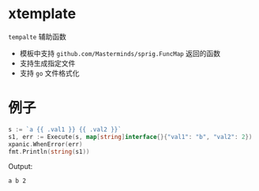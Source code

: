 # xtemplate

`tempalte` 辅助函数

- 模板中支持 `github.com/Masterminds/sprig.FuncMap` 返回的函数
- 支持生成指定文件
- 支持 `go` 文件格式化

# 例子
```go
s := `a {{ .val1 }} {{ .val2 }}`
s1, err := Execute(s, map[string]interface{}{"val1": "b", "val2": 2})
xpanic.WhenError(err)
fmt.Println(string(s1))
```
Output:
```text
a b 2
```
